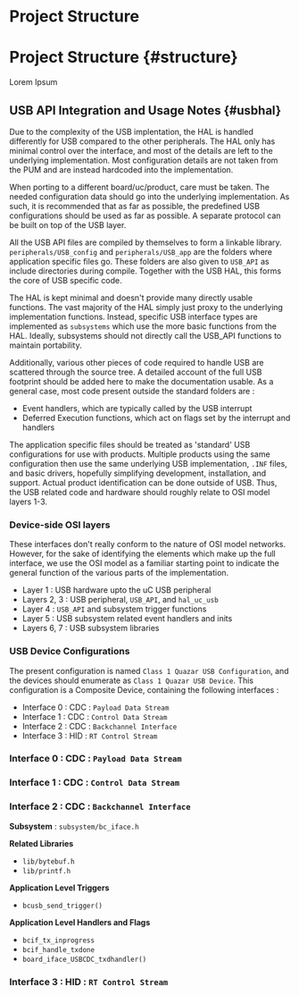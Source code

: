 

# Project Structure

# Project Structure {#structure}

Lorem Ipsum

## USB API Integration and Usage Notes {#usbhal}

Due to the complexity of the USB implentation, the HAL is handled differently 
for USB compared to the other peripherals. The HAL only has minimal control 
over the interface, and most of the details are left to the underlying 
implementation. Most configuration details are not taken from the PUM and 
are instead hardcoded into the implementation. 
 
When porting to a different board/uc/product, care must be taken. The needed
configuration data should go into the underlying implementation. As such, it
is recommended that as far as possible, the predefined USB configurations 
should be used as far as possible. A separate protocol can be built on top of
the USB layer. 

All the USB API files are compiled by themselves to form a linkable library.
`peripherals/USB_config` and `peripherals/USB_app` are the folders where 
application specific files go. These folders are also given to `USB_API` as
include directories during compile. Together with the USB HAL, this forms the
core of USB specific code.

The HAL is kept minimal and doesn't provide many directly usable functions. The 
vast majority of the HAL simply just proxy to the underlying implementation 
functions. Instead, specific USB interface types are implemented as `subsystems` 
which use the more basic functions from the HAL. Ideally, subsystems should not 
directly call the USB_API functions to maintain portability. 

Additionally, various other pieces of code 
required to handle USB are scattered through the source tree. A detailed account
of the full USB footprint should be added here to make the documentation usable.
As a general case, most code present outside the standard folders are : 

- Event handlers, which are typically called by the USB interrupt
- Deferred Execution functions, which act on flags set by the interrupt and handlers

The application specific files should be treated as 'standard' USB configurations
for use with products. Multiple products using the same configuration then use the 
same underlying USB implementation, `.INF` files, and basic drivers, hopefully 
simplifying development, installation, and support. Actual product identification 
can be done outside of USB. Thus, the USB related code and hardware should roughly 
relate to OSI model layers 1-3.


### Device-side OSI layers ###

These interfaces don't really conform to the nature of OSI model networks. However,
for the sake of identifying the elements which make up the full interface, we use 
the OSI model as a familiar starting point to indicate the general function of the 
various parts of the implementation.

- Layer 1 : USB hardware upto the uC USB peripheral
- Layers 2, 3 : USB peripheral, `USB_API`, and `hal_uc_usb`
- Layer 4 : `USB_API` and subsystem trigger functions
- Layer 5 : USB subsystem related event handlers and inits
- Layers 6, 7 : USB subsystem libraries


### USB Device Configurations ###

The present configuration is named `Class 1 Quazar USB Configuration`, and the 
devices should enumerate as `Class 1 Quazar USB Device`. This configuration is
a Composite Device, containing the following interfaces : 

- Interface 0 : CDC : `Payload Data Stream`
- Interface 1 : CDC : `Control Data Stream`     
- Interface 2 : CDC : `Backchannel Interface`   
- Interface 3 : HID : `RT Control Stream`

### Interface 0 : CDC : `Payload Data Stream` ###

### Interface 1 : CDC : `Control Data Stream` ###

### Interface 2 : CDC : `Backchannel Interface` ###

**Subsystem** : `subsystem/bc_iface.h`

**Related Libraries** 
    
- `lib/bytebuf.h`
- `lib/printf.h`

**Application Level Triggers** 

- `bcusb_send_trigger()`

**Application Level Handlers and Flags** 

- `bcif_tx_inprogress`
- `bcif_handle_txdone`
- `board_iface_USBCDC_txdhandler()`

### Interface 3 : HID : `RT Control Stream` ###